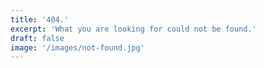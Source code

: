 ```yaml
---
title: '404.'
excerpt: 'What you are looking for could not be found.'
draft: false
image: '/images/not-found.jpg'
---
```

